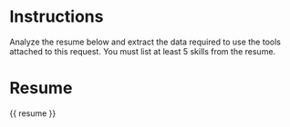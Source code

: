 # Instructions
Analyze the resume below and extract the data required to use the tools attached to this request.
You must list at least 5 skills from the resume.

# Resume
{{ resume }}